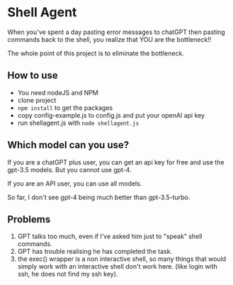 
# Shell Agent

When you've spent a day pasting error messages to chatGPT then pasting commands back to the shell,
you realize that YOU are the bottleneck!!

The whole point of this project is to eliminate the bottleneck.

## How to use

- You need nodeJS and NPM
- clone project
- `npm install` to get the packages
- copy config-example.js to config.js and put your openAI api key
- run shellagent.js with `node shellagent.js`

## Which model can you use?

If you are a chatGPT plus user, you can get an api key for free and use the gpt-3.5 models. But you cannot use gpt-4.

If you are an API user, you can use all models.

So far, I don't see gpt-4 being much better than gpt-3.5-turbo.

## Problems

1. GPT talks too much, even if I've asked him just to "speak" shell commands.
1. GPT has trouble realising he has completed the task.
1. the exec() wrapper is a non interactive shell, so many things that would simply work with an interactive shell don't work here. (like login with ssh, he does not find my ssh key).

